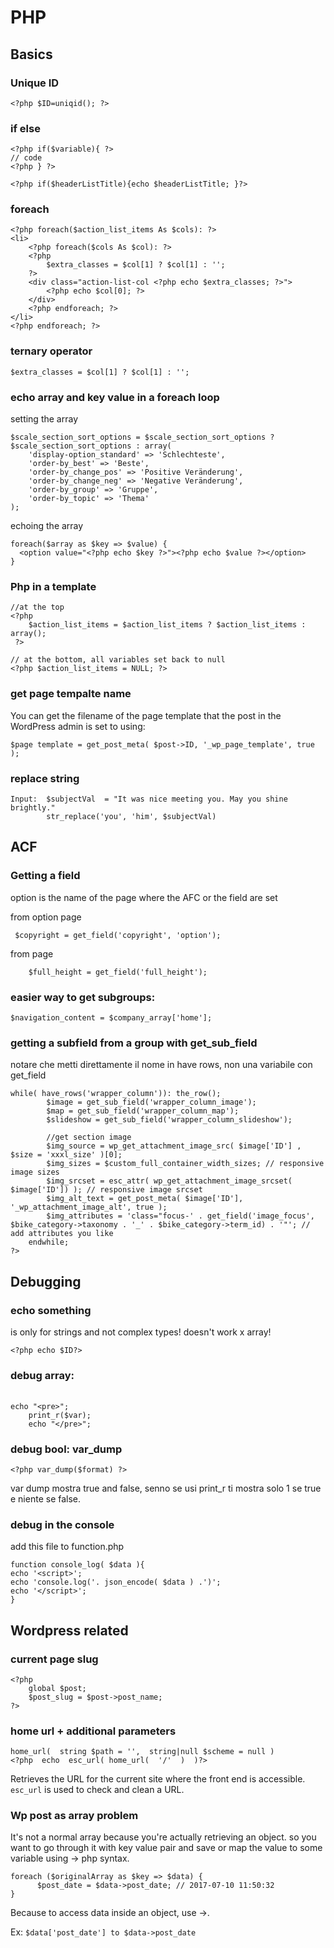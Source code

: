 

# PHP

## Basics

### Unique ID
    <?php $ID=uniqid(); ?>

### if else

    <?php if($variable){ ?>
    // code
    <?php } ?>
    
    <?php if($headerListTitle){echo $headerListTitle; }?>
### foreach

	<?php foreach($action_list_items As $cols): ?>
	<li>
		<?php foreach($cols As $col): ?>
		<?php
			$extra_classes = $col[1] ? $col[1] : '';
		?>
		<div class="action-list-col <?php echo $extra_classes; ?>">
			<?php echo $col[0]; ?>
		</div>
		<?php endforeach; ?>
	</li>
	<?php endforeach; ?>

### ternary operator

    $extra_classes = $col[1] ? $col[1] : '';

### echo array and key value in a foreach loop
setting the array
```
$scale_section_sort_options = $scale_section_sort_options ? $scale_section_sort_options : array(
	'display-option_standard' => 'Schlechteste',
	'order-by_best' => 'Beste',
	'order-by_change_pos' => 'Positive Veränderung',
	'order-by_change_neg' => 'Negative Veränderung',
	'order-by_group' => 'Gruppe',
	'order-by_topic' => 'Thema'
);
```
echoing the array
```
foreach($array as $key => $value) {
  <option value="<?php echo $key ?>"><?php echo $value ?></option>
}
```
### Php in a template

    //at the top
    <?php
	    $action_list_items = $action_list_items ? $action_list_items : array();
	 ?>
	
	// at the bottom, all variables set back to null 
    <?php $action_list_items = NULL; ?>
  
  
### get page tempalte name

You can get the filename of the page template that the post in the WordPress admin is set to using:

```text
$page template = get_post_meta( $post->ID, '_wp_page_template', true );
```
### replace string

    Input:  $subjectVal  = "It was nice meeting you. May you shine brightly."
            str_replace('you', 'him', $subjectVal)



## ACF

### Getting a field
option is the name of the page where the AFC or the field are set
	
from option page
	   

     $copyright = get_field('copyright', 'option');

from page

		$full_height = get_field('full_height');

### easier way to get subgroups:

    $navigation_content = $company_array['home'];
    
### getting a subfield from a group with get_sub_field
notare che metti direttamente il nome in have rows, non una variabile con get_field
	

    while( have_rows('wrapper_column')): the_row();
    		$image = get_sub_field('wrapper_column_image');
    		$map = get_sub_field('wrapper_column_map');
    		$slideshow = get_sub_field('wrapper_column_slideshow');
    
    		//get section image
    		$img_source = wp_get_attachment_image_src( $image['ID'] , $size = 'xxxl_size' )[0];
    		$img_sizes = $custom_full_container_width_sizes; // responsive image sizes
    		$img_srcset = esc_attr( wp_get_attachment_image_srcset( $image['ID']) ); // responsive image srcset
    		$img_alt_text = get_post_meta( $image['ID'], '_wp_attachment_image_alt', true );
    		$img_attributes = 'class="focus-' . get_field('image_focus', $bike_category->taxonomy . '_' . $bike_category->term_id) . '"'; // add attributes you like
    	endwhile;
    ?>


## Debugging

### echo something
is only for strings and not complex types! doesn't work x array!

    <?php echo $ID?>
    
### debug array: <pre>

    echo "<pre>";
    	print_r($var);
    	echo "</pre>";

### debug bool: var_dump

    <?php var_dump($format) ?>
var dump mostra true and false, senno se usi print_r ti mostra solo 1 se true e niente se false.



### debug in the console

add this file to function.php


	function console_log( $data ){
	echo '<script>';
	echo 'console.log('. json_encode( $data ) .')';
	echo '</script>';
	}


## Wordpress related

### current page slug

```
<?php 
    global $post;
    $post_slug = $post->post_name;
?>
```

### home url + additional parameters

    home_url(  string $path = '',  string|null $scheme = null )
    <?php  echo  esc_url( home_url(  '/'  )  )?>

Retrieves the URL for the current site where the front end is accessible.
`esc_url` is used to check and clean a URL.

### Wp post as array problem
It's not a normal array because you're actually retrieving an object.
so you want to go through it with key value pair and save or map the value to some variable using -> php syntax. 


    foreach ($originalArray as $key => $data) {
    	  $post_date = $data->post_date; // 2017-07-10 11:50:32
    }

Because to access data inside an object, use ->.

Ex: `$data['post_date'] to $data->post_date`
<!--stackedit_data:
eyJoaXN0b3J5IjpbNTAxNTU4NTE2LDk0MDA0OTg1MywxNzQwMz
gyNTEsLTI5OTA2MDY0OSwtMTMzMDk2OTM3NywtMjgyMzgzMDcw
LDEwNjAwNTQwODksLTE2Njc5MjM4MCwyMDA2NjI4MjIzLC00Mj
kwOTM5ODQsNzQxNDIzODkyLDgyOTQ2ODU0MCwxMjAwMjcwMTMw
LC03MDI1NDIzMzIsLTUxMzgwNjAwNyw2ODcxODM1ODcsMTEyND
YyMDE0NCwtMTA3MDM5Nzg0NywxOTQ1MDgwNjQzLDczMDk5ODEx
Nl19
-->